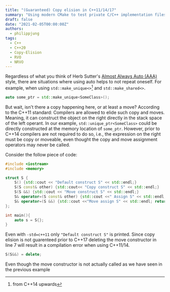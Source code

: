 ```yaml
---
title: "(Guaranteed) Copy elision in C++11/14/17"
summary: "Using modern CMake to test private C/C++ implementation files without exposing them to the library user."
draft: false
date: "2021-02-05T00:00:00Z"
authors:
  - philippjung
tags:
  - C++
  - C++20
  - Copy-Elision
  - RVO
  - NRVO
---
```

Regardless of what you think of Herb Sutter's [Almost Always Auto (AAA)](https://herbsutter.com/2013/08/12/gotw-94-solution-aaa-style-almost-always-auto/) style, there are situations where using auto helps to not repeat oneself.
For example, when using `std::make_unique<>`[^1] and `std::make_shared<>`.
```cpp
auto some_ptr = std::make_unique<SomeClass>();
```
But wait, isn't there a copy happening here, or at least a move?
According to the C++11 standard: Compilers are allowed to elide such copy and moves.
Meaning, it can construct the object on the right directly in the stack space of the left operant.
In our example, `std::unique_ptr<SomeClass>` could be directly constructed at the memory location of `some_ptr`.
However, prior to C++14 compilers are not required to do so, i.e., the expression on the right must be copy or moveable, even thought the copy and move assignment operators may never be called.

Consider the follow piece of code:
```cpp
#include <iostream>
#include <memory>

struct S {
    S() {std::cout << "Default construct S" << std::endl;}
    S(S const& other) {std::cout<< "Copy construct S" << std::endl;}
    S(S &&) {std::cout << "Move construct S" << std::endl;}
    S& operator=(S const& other) {std::cout <<" Assign S" << std::endl; return *this;}
    S& operator=(S &&) {std::cout <<"Move assign S" << std::endl; return *this;}
};

int main(){
    auto s = S{};
}
```
Even with `-std=c++11` only `"Default construct S"` is printed. Since copy elision is not guarenteed prior to C++17 deleting the move constructor in line 7 will result in a compilation error when using C++11/14.
```cpp
S(S&&) = delete;
```
Even though the move constructor is not actually called as we have seen in the previous example

[^1]: from C++14 upwards